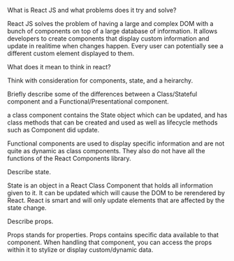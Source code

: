 What is React JS and what problems does it try and solve?

React JS solves the problem of having a large and complex DOM with a bunch of components on top of a large database of information. It allows developers to create components that display custom information and update in realitime when changes happen. Every user can potentially see a different custom element displayed to them.

What does it mean to think in react?

Think with consideration for components, state, and a heirarchy.

Briefly describe some of the differences between a Class/Stateful component and a Functional/Presentational component.

a class component contains the State object which can be updated, and has class methods that can be created and used as well as lifecycle methods such as Component did update.

Functional components are used to display specific information and are not quite as dynamic as class components. They also do not have all the functions of the React Components library.

Describe state.

State is an object in a React Class Component that holds all information given to it. It can be updated which will cause the DOM to be rerendered by React. React is smart and will only update elements that are affected by the state change.

Describe props.

Props stands for properties. Props contains specific data available to that component. When handling that component, you can access the props within it to stylize or display custom/dynamic data.
